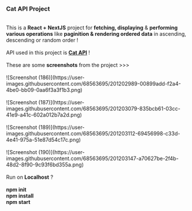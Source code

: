 <h3>Cat API Project</h3>
<br />
This is a <b>React + NextJS</b> project for <b>fetching, displaying</b> & <b>performing various operations</b> like <b>paginition & rendering ordered data</b> in ascending, descending or random order !
<br />
<br />
API used in this project is <b><a href="https://thecatapi.com/">Cat API</a></b> !
<br />
<br />
These are some <b>screenshots</b> from the project >>> 
<br />
<br />
![Screenshot (186)](https://user-images.githubusercontent.com/68563695/201202989-00899add-f2a4-4be0-bb09-0aa6f3a3f1b3.png)
<br />
<br />
![Screenshot (187)](https://user-images.githubusercontent.com/68563695/201203079-835bcb61-03cc-41e9-a41c-602a012b7a2d.png)
<br />
<br />
![Screenshot (189)](https://user-images.githubusercontent.com/68563695/201203112-69456998-c33d-4e41-975a-51e87d54c17c.png)
<br />
<br />
![Screenshot (190)](https://user-images.githubusercontent.com/68563695/201203147-a70627be-2f4b-48d2-8f90-9c93f6bd355a.png)
<br />
<br />
Run on <b>Localhost</b> ? 
<br />
<br />
<b>npm init</b>
<br />
<b>npm install</b>
<br />
<b>npm start</b>
<br />
<br />
